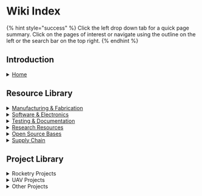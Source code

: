 # Wiki Index

{% hint style="success" %}
Click the left drop down tab for a quick page summary. Click on the pages of interest or navigate using the outline on the left or the search bar on the top right.
{% endhint %}

## Introduction

<details>

<summary><a href="../">Home</a></summary>

Homepage and landing page for the wiki

</details>

## Resource Library

<details>

<summary><a href="../resource-library/manufacturing-and-fabrication/">Manufacturing &#x26; Fabrication</a></summary>

Library of resources and reference about 3D printing, CNC machining, and anything manufacturing or fabrication.

</details>

<details>

<summary><a href="../resource-library/software-and-electronics-1/">Software &#x26; Electronics</a></summary>

Library of resources about electronics and software.

</details>

<details>

<summary><a href="../testing-and-documentation/">Testing &#x26; Documentation</a></summary>

Tools and references for testing and validation along with documentation&#x20;

</details>

<details>

<summary><a href="../page-3.md">Research Resources</a></summary>

Library of resources to research various topics for projects. This includes studying basic theory and application.&#x20;

</details>

<details>

<summary><a href="../open-source-bases/">Open Source Bases</a></summary>

List and resources of other open source projects and design architectures we utilize in our projects.&#x20;

</details>

<details>

<summary><a href="../supply-chain-1/">Supply Chain</a></summary>

List of suppliers with our personal reviews along with Bills of Material tools.

</details>

##

## Project Library

<details>

<summary>Rocketry Projects</summary>

K-9 TVC V8

K-9 TVC Gen 2

K-9 TVC Mega

K-9 TVC Hopper

Model Rocket Landing Legs

WOOF Launch Computer

Model Rocket GCS

</details>

<details>

<summary>UAV Projects</summary>

Modular UAV Teststand

Valor sUAS

</details>

<details>

<summary>Other Projects</summary>



</details>
